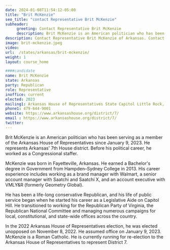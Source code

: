 ```yaml
---
date: 2024-01-08T11:54:12-05:00
title: "Brit McKenzie"
seo_title: "contact Representative Brit McKenzie"
subheader:
     greeting: Contact Representative Brit McKenzie
     description: Brit McKenzie is an American politician who has been serving as a member of the Arkansas House of Representatives since January 9, 2023. He represents Arkansas' 7th House district. Before his political career, he worked as a Congressional staffer.
description: Contact Representative Brit McKenzie of Arkansas. Contact information for Brit McKenzie includes email address, phone number, and mailing address.
image: brit-mckenzie.jpeg
video:
url:  /states/arkansas/brit-mckenzie/
weight: 1
layout: course_home

####candidate
name: Brit McKenzie
state: Arkansas
party: Republican
role: Representative
inoffice: current
elected: 2023
mailing1: Arkansas House of Representatives State Capitol Little Rock, AR 72201
phone1: 479-644-9001
website: https://www.arkansashouse.org/district/7/
email : https://www.arkansashouse.org/district/7/
twitter:
---
```


Brit McKenzie is an American politician who has been serving as a member of the Arkansas House of Representatives since January 9, 2023. He represents Arkansas' 7th House district. Before his political career, he worked as a Congressional staffer.

McKenzie was born in Fayetteville, Arkansas. He earned a Bachelor's degree in Government from Hampden–Sydney College in 2013. His career experience includes working as a brand manager with Walmart, a senior account manager with Saatchi and Saatchi X, and an account executive with VMLY&R (formerly Geometry Global).

He has been a life-long conservative Republican, and his life of public service began when he started his career as a Legislative Aide on Capitol Hill. He transitioned to working for the Republican Party of Virginia, the Republican National Committee and managing numerous campaigns for local, constitutional, and state-wide offices across the country.

In the 2022 Arkansas House of Representatives election, he was elected unopposed on November 8, 2022. He assumed office on January 9, 2023. McKenzie is a Roman Catholic. He is currently running for re-election to the Arkansas House of Representatives to represent District 7.
